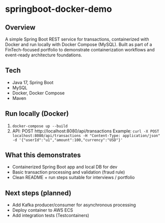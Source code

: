# springboot-docker-demo

## Overview
A simple Spring Boot REST service for transactions, containerized with Docker and run locally with Docker Compose (MySQL). Built as part of a FinTech-focused portfolio to demonstrate containerization workflows and event-ready architecture foundations.

## Tech
- Java 17, Spring Boot
- MySQL
- Docker, Docker Compose
- Maven

## Run locally (Docker)
1. `docker-compose up --build`
2. API: POST http://localhost:8080/api/transactions
   Example:
   `curl -X POST localhost:8080/api/transactions -H "Content-Type: application/json" -d '{"userId":"u1","amount":100,"currency":"USD"}'`

## What this demonstrates
- Containerized Spring Boot app and local DB for dev
- Basic transaction processing and validation (fraud rule)
- Clean README + run steps suitable for interviews / portfolio

## Next steps (planned)
- Add Kafka producer/consumer for asynchronous processing
- Deploy container to AWS ECS
- Add integration tests (Testcontainers)
